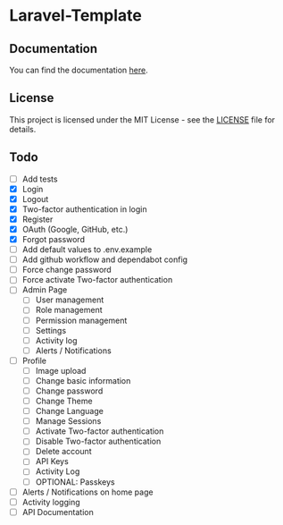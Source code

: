 # Laravel-Template

## Documentation
You can find the documentation [here](https://docs.cyanfox.de/docs/laravel-template).

## License
This project is licensed under the MIT License - see the [LICENSE](LICENSE) file for details.

## Todo
- [ ] Add tests
- [x] Login
- [x] Logout
- [x] Two-factor authentication in login
- [x] Register
- [x] OAuth (Google, GitHub, etc.)
- [x] Forgot password
- [ ] Add default values to .env.example
- [ ] Add github workflow and dependabot config
- [ ] Force change password
- [ ] Force activate Two-factor authentication
- [ ] Admin Page
    - [ ] User management
    - [ ] Role management
    - [ ] Permission management
    - [ ] Settings
    - [ ] Activity log
    - [ ] Alerts / Notifications
- [ ] Profile
    - [ ] Image upload
    - [ ] Change basic information
    - [ ] Change password
    - [ ] Change Theme
    - [ ] Change Language
    - [ ] Manage Sessions
    - [ ] Activate Two-factor authentication
    - [ ] Disable Two-factor authentication
    - [ ] Delete account
    - [ ] API Keys
    - [ ] Activity Log
    - [ ] OPTIONAL: Passkeys
- [ ] Alerts / Notifications on home page
- [ ] Activity logging
- [ ] API Documentation
